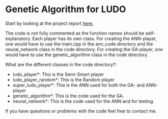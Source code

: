 # Genetic Algorithm for LUDO

Start by looking at the project report [here.](https://github.com/MathiasThor/Genetic_ANN_Ludo_player/blob/master/AI2_LUDO.pdf)

The code is not fully commented as the function names should be self-explanatory.
Each player has its own class.
For creating the ANN-player, one would have to use the main.cpp in the
ann_code directory and the neural_network class in the code directory.
For creating the GA-player, one would have to use the genetic_algorithm
class in the code directory.

What are the different classes in the code directory?:
  * ludo_player*:         This is the Semi-Smart player 
  * ludo_player_random*:  This is the Random player 
  * super_ludo_player*:   This is the ANN used for both the GA- and ANN-player 
  * genetic_algorithm*:   This is the code used for the GA. 
  * neural_network*:      This is the code used for the ANN and for testing. 

If you have questions or problems with the code feel free to contact me.
